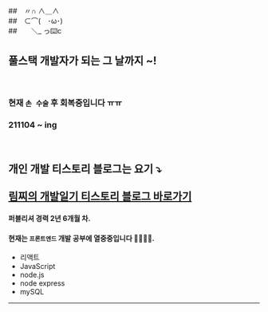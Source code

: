 

##　〃∩ ∧＿∧  
##　⊂⌒(　･ω･)  
##　　＼_ っ⌨️c  
  
## 풀스택 개발자가 되는 그 날까지 ~!

<br/>

### 현재 `손 수술` 후 회복중입니다 ㅠㅠ
### 211104 ~ ing

<br/>

개인 개발 티스토리 블로그는 요기 ⤵️  
<br/>
<a href="https://haerim95.tistory.com/" target="_blank">림찌의 개발일기 티스토리 블로그 바로가기</a>
---  

#### 퍼블리셔 경력 2년 6개월 차.  
#### 현재는 `프론트엔드` 개발 공부에 열중중입니다 👩🏻‍💻🔥. 

* 리액트
* JavaScript
* node.js
* node express
* mySQL

---

